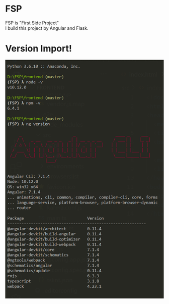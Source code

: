 # FSP
FSP is "First Side Project"  
I build this project by Angular and Flask.

# Version Import!  
![alt text](https://github.com/koshou1010/FSP/blob/main/img/version.png)
